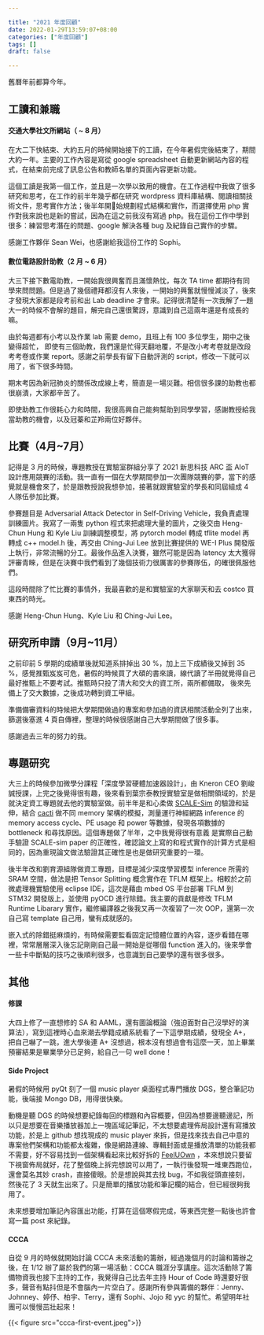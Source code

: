 ```yaml
---

title: "2021 年度回顧"
date: 2022-01-29T13:59:07+08:00
categories: ["年度回顧"]
tags: []
draft: false

---
```


舊曆年前都算今年。

<!--more-->

## 工讀和兼職

#### 交通大學社文所網站（ ~ 8 月）

在大二下快結束、大約五月的時候開始接下的工讀，在今年暑假完後結束了，期間大約一年。主要的工作內容是寫從 google spreadsheet 自動更新網站內容的程式，在結束前完成了訊息公告和教師名單的頁面內容更新功能。

這個工讀是我第一個工作，並且是一次學以致用的機會。在工作過程中我做了很多研究和思考，在工作的前半年幾乎都在研究 wordpress 資料庫結構、閱讀相關技術文件，思考實作方法；後半年開始規劃程式結構和實作，而選擇使用 php 實作對我來說也是新的嘗試，因為在這之前我沒有寫過 php。我在這份工作中學到很多：練習思考潛在的問題、google 解決各種 bug 及紀錄自己實作的步驟。

感謝工作夥伴 Sean Wei，也感謝給我這份工作的 Sophi。

#### 數位電路設計助教（2 月 ~ 6 月）

大三下接下數電助教，一開始我很興奮而且滿懷熱忱，每次 TA time 都期待有同學來問問題。但是過了幾個禮拜都沒有人來後，一開始的興奮就慢慢減淡了，後來才發現大家都是段考前和出 Lab deadline 才會來。記得很清楚有一次我解了一題大一的時候不會解的題目，解完自己還很驚訝，意識到自己這兩年還是有成長的嘛。

由於每週都有小考以及作業 lab 需要 demo，且班上有 100 多位學生，期中之後變得超忙， 即使有三個助教，我們還是忙得天翻地覆，不是改小考考卷就是改段考考卷或作業 report。感謝之前學長有留下自動評測的 script，修改一下就可以用了，省下很多時間。

期末考因為新冠肺炎的關係改成線上考，簡直是一場災難。相信很多課的助教也都很崩潰，大家都辛苦了。

即使助教工作很耗心力和時間，我很高興自己能夠幫助到同學學習，感謝教授給我當助教的機會，以及冠蓁和芷羚兩位好夥伴。

## 比賽（4月~7月）

記得是 3 月的時候，專題教授在實驗室群組分享了 2021 新思科技 ARC 盃 AIoT 設計應用競賽的活動。我一直有一個在大學期間參加一次團隊競賽的夢，當下的感覺就是機會來了，於是跟教授說我想參加，接著就跟實驗室的學長和同屆組成 4 人隊伍參加比賽。

參賽題目是 Adversarial Attack Detector in Self-Driving Vehicle，我負責處理訓練圖片。我寫了一兩隻 python 程式來把處理大量的圖片，之後交由 Heng-Chun Hung 和 Kyle Liu 訓練調整模型，將 pytorch model 轉成 tflite model 再轉成 c++ model.h 後，再交由 Ching-Jui Lee 放到比賽提供的 WE-I Plus 開發版上執行，非常流暢的分工。最後作品進入決賽，雖然可能是因為 latency 太大獲得評審青睞，但是在決賽中我們看到了幾個技術力很厲害的參賽隊伍，的確很佩服他們。

這段時間除了忙比賽的事情外，我最喜歡的是和實驗室的大家聊天和去 costco 買東西的時光。

感謝 Heng-Chun Hung、Kyle Liu 和 Ching-Jui Lee。

## 研究所申請（9月~11月）

之前印前 5 學期的成績單後就知道系排掉出 30 %，加上三下成績後又掉到 35 %，感覺推甄岌岌可危，暑假的時候買了大碩的書來讀，線代讀了半冊就覺得自己最好推甄上不要考試。推甄時只投了清大和交大的資工所，兩所都備取， 後來先備上了交大數據，之後成功轉到資工甲組。

準備備審資料的時候把大學期間做過的專案和參加過的資訊相關活動全列了出來，篩選後塞進 4 頁自傳裡，整理的時候很感謝自己大學期間做了很多事。

感謝過去三年的努力的我。

## 專題研究

大三上的時候參加微學分課程「深度學習硬體加速器設計」，由 Kneron CEO 劉峻誠授課，上完之後覺得很有趣，後來看到葉宗泰教授實驗室是做相關領域的，於是就決定資工專題就去他的實驗室做。前半年是和心柔做 [SCALE-Sim](https://github.com/ARM-software/SCALE-Sim) 的驗證和延伸，結合 [cacti](https://github.com/HewlettPackard/cacti) 做不同 memory 架構的模擬，測量運行神經網路 inference 的 memory access cycle、PE usage 和 power 等數據，發現各項數據的 bottleneck 和尋找原因。這個專題做了半年，之中我覺得很有意義 是實際自己動手驗證 SCALE-sim paper 的正確性，確認論文上寫的和程式實作的計算方式是相同的，因為重現論文做法驗證其正確性是也是做研究重要的一環。

後半年改和劉育源組隊做資工專題，目標是減少深度學習模型 inference 所需的 SRAM 空間，做法是把 Tensor Splitting 概念實作在 TFLM 框架上。相較於之前微處理機實驗使用 eclipse IDE，這次是藉由 mbed OS 平台部署 TFLM 到 STM32 開發版上，並使用 pyOCD 進行除錯。我主要的貢獻是修改 TFLM Runtime Libarary 實作，繼修編譯器之後我又再一次複習了一次 OOP，還第一次自己寫 template 自己用，蠻有成就感的。

嵌入式的除錯挺麻煩的，有時候需要監看固定記憶體位置的內容，逐步看錯在哪裡，常常層層深入後忘記剛剛自己最一開始是從哪個 function 進入的。後來學會一些卡中斷點的技巧之後順利很多，也意識到自己要學的還有很多很多。

## 其他

#### 修課

大四上修了一直想修的 SA 和 AAML，還有圖論概論（強迫面對自己沒學好的演算法），寫到這裡時心血來潮去學籍成績系統看了一下這學期成績，發現全 A+，把自己嚇了一跳，進大學後連 A+ 沒想過，根本沒有想過會有這麼一天，加上畢業預審結果是畢業學分已足夠，給自己一句 well done！

#### Side Project

暑假的時候用 pyQt 刻了一個 music player 桌面程式專門播放 DGS，整合筆記功能，後端接 Mongo DB，用得很快樂。

動機是聽 DGS 的時候想要紀錄每回的標題和內容概要，但因為想要邊聽邊記，所以只是想要在音樂播放器加上一塊區域記筆記，不太想要處理佈局設計還有寫播放功能，於是上 github 想找現成的 music player 來拆，但是找來找去自己中意的專案他們架構和功能都太複雜，像是網路連線、專輯封面或是播放清單的功能我都不需要，好不容易找到一個架構看起來比較好拆的 [FeelUOwn](https://github.com/feeluown/FeelUOwn) ，本來想說只要留下視窗佈局就好，花了整個晚上拆完想說可以用了，一執行後發現一堆東西跑位，還會莫名其妙 crash，直接傻眼。於是想說與其去找 bug，不如我從頭直接刻，然後花了 3 天就生出來了。只是簡單的播放功能和筆記欄的結合，但已經很夠我用了。

未來想要增加筆記內容匯出功能，打算在這個寒假完成，等東西完整一點後也許會寫一篇 post 來紀錄。

#### CCCA

自從 9 月的時候就開始討論 CCCA 未來活動的籌辦，經過幾個月的討論和籌辦之後，在 1/12 辦了屬於我們的第一場活動：CCCA 職涯分享講座。這次活動除了籌備物資我也接下主持的工作，我覺得自己比去年主持 Hour of Code 時還要好很多，聲音有點抖但是不會腦內一片空白了。感謝所有參與籌備的夥伴：Jenny、Johnney、婷伃、柏宇、Terry，還有 Sophi、Jojo 和 yyc 的幫忙。希望明年社團可以慢慢茁壯起來！

{{< figure src="ccca-first-event.jpeg">}}